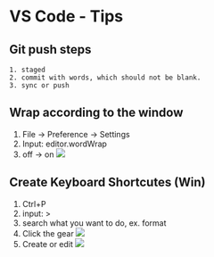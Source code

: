 # VS Code - Tips

## Git push steps
```
1. staged
2. commit with words, which should not be blank.
3. sync or push
```

## Wrap according to the window
1. File -> Preference -> Settings
2. Input: editor.wordWrap
3. off -> on
![](https://i.imgur.com/ZOf5wT4.png)


## Create Keyboard Shortcutes (Win)
1. Ctrl+P
2. input: >
3. search what you want to do, ex. format
4. Click the gear
    ![](https://i.imgur.com/aJwL1MM.png)
5. Create or edit
    ![](https://i.imgur.com/xXXchay.png)

